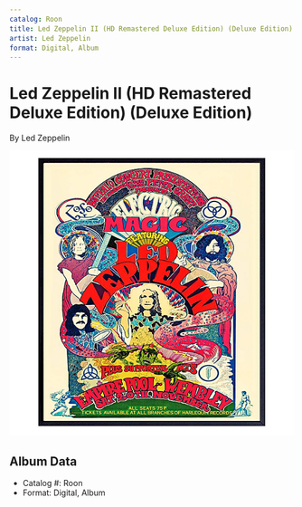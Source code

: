 ```yaml
---
catalog: Roon
title: Led Zeppelin II (HD Remastered Deluxe Edition) (Deluxe Edition)
artist: Led Zeppelin
format: Digital, Album
---
```


# Led Zeppelin II (HD Remastered Deluxe Edition) (Deluxe Edition)

By Led Zeppelin

![](../../assets/albumcovers/Led_Zeppelin-Led_Zeppelin_II_HD_Remastered_Deluxe_Edition_Deluxe_Edition.png)

## Album Data

- Catalog #: Roon
- Format: Digital, Album

